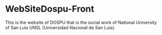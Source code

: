 # WebSiteDospu-Front
This is the website of DOSPU that is the social work of National University of San Luis UNSL (Universidad Nacional de San Luis).
